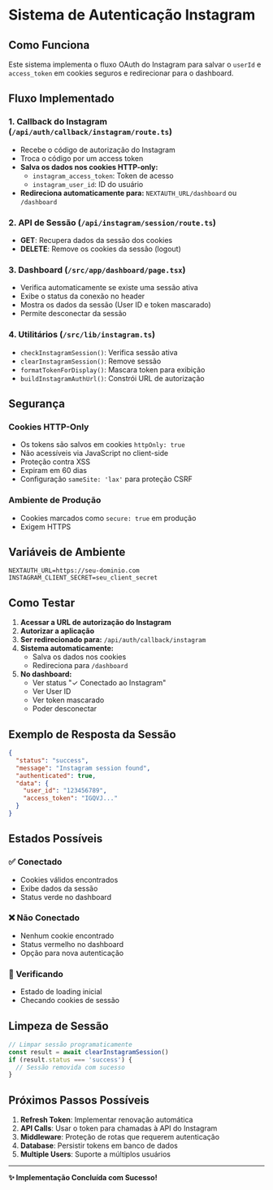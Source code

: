 # Sistema de Autenticação Instagram

## Como Funciona

Este sistema implementa o fluxo OAuth do Instagram para salvar o `userId` e `access_token` em cookies seguros e redirecionar para o dashboard.

## Fluxo Implementado

### 1. Callback do Instagram (`/api/auth/callback/instagram/route.ts`)
- Recebe o código de autorização do Instagram
- Troca o código por um access token
- **Salva os dados nos cookies HTTP-only:**
  - `instagram_access_token`: Token de acesso
  - `instagram_user_id`: ID do usuário
- **Redireciona automaticamente para:** `NEXTAUTH_URL/dashboard` ou `/dashboard`

### 2. API de Sessão (`/api/instagram/session/route.ts`)
- **GET**: Recupera dados da sessão dos cookies
- **DELETE**: Remove os cookies da sessão (logout)

### 3. Dashboard (`/src/app/dashboard/page.tsx`)
- Verifica automaticamente se existe uma sessão ativa
- Exibe o status da conexão no header
- Mostra os dados da sessão (User ID e token mascarado)
- Permite desconectar da sessão

### 4. Utilitários (`/src/lib/instagram.ts`)
- `checkInstagramSession()`: Verifica sessão ativa
- `clearInstagramSession()`: Remove sessão
- `formatTokenForDisplay()`: Mascara token para exibição
- `buildInstagramAuthUrl()`: Constrói URL de autorização

## Segurança

### Cookies HTTP-Only
- Os tokens são salvos em cookies `httpOnly: true`
- Não acessíveis via JavaScript no client-side
- Proteção contra XSS
- Expiram em 60 dias
- Configuração `sameSite: 'lax'` para proteção CSRF

### Ambiente de Produção
- Cookies marcados como `secure: true` em produção
- Exigem HTTPS

## Variáveis de Ambiente

```env
NEXTAUTH_URL=https://seu-dominio.com
INSTAGRAM_CLIENT_SECRET=seu_client_secret
```

## Como Testar

1. **Acessar a URL de autorização do Instagram**
2. **Autorizar a aplicação**
3. **Ser redirecionado para:** `/api/auth/callback/instagram`
4. **Sistema automaticamente:**
   - Salva os dados nos cookies
   - Redireciona para `/dashboard`
5. **No dashboard:**
   - Ver status "✓ Conectado ao Instagram"
   - Ver User ID
   - Ver token mascarado
   - Poder desconectar

## Exemplo de Resposta da Sessão

```json
{
  "status": "success",
  "message": "Instagram session found",
  "authenticated": true,
  "data": {
    "user_id": "123456789",
    "access_token": "IGQVJ..."
  }
}
```

## Estados Possíveis

### ✅ Conectado
- Cookies válidos encontrados
- Exibe dados da sessão
- Status verde no dashboard

### ❌ Não Conectado
- Nenhum cookie encontrado
- Status vermelho no dashboard
- Opção para nova autenticação

### 🔄 Verificando
- Estado de loading inicial
- Checando cookies de sessão

## Limpeza de Sessão

```typescript
// Limpar sessão programaticamente
const result = await clearInstagramSession()
if (result.status === 'success') {
  // Sessão removida com sucesso
}
```

## Próximos Passos Possíveis

1. **Refresh Token**: Implementar renovação automática
2. **API Calls**: Usar o token para chamadas à API do Instagram
3. **Middleware**: Proteção de rotas que requerem autenticação
4. **Database**: Persistir tokens em banco de dados
5. **Multiple Users**: Suporte a múltiplos usuários

---

**✨ Implementação Concluída com Sucesso!**